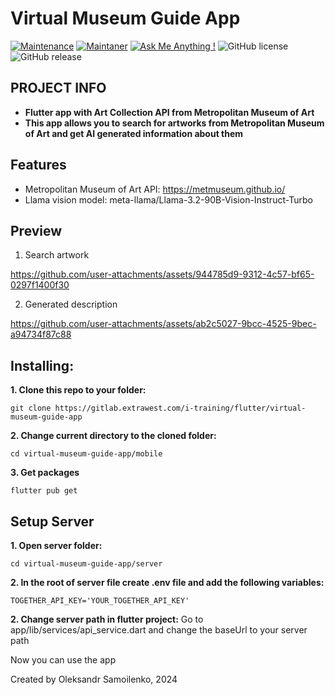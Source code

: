 # Virtual Museum Guide App
[![Maintenance](https://img.shields.io/badge/Maintained%3F-yes-green.svg)]()
[![Maintaner](https://img.shields.io/static/v1?label=Oleksandr%20Samoilenko&message=Maintainer&color=red)](mailto:oleksandr.samoilenko@extrawest.com)
[![Ask Me Anything !](https://img.shields.io/badge/Ask%20me-anything-1abc9c.svg)]()
![GitHub license](https://img.shields.io/github/license/Naereen/StrapDown.js.svg)
![GitHub release](https://img.shields.io/badge/release-v1.0.0-blue)

## PROJECT INFO
- **Flutter app with Art Collection API from Metropolitan Museum of Art**
- **This app allows you to search for artworks from Metropolitan Museum of Art  and get AI generated information about them**

## Features
- Metropolitan Museum of Art API: https://metmuseum.github.io/
- Llama vision model: meta-llama/Llama-3.2-90B-Vision-Instruct-Turbo

## Preview

1. Search artwork
   

https://github.com/user-attachments/assets/944785d9-9312-4c57-bf65-0297f1400f30



2. Generated description
   

https://github.com/user-attachments/assets/ab2c5027-9bcc-4525-9bec-a94734f87c88



## Installing:
**1. Clone this repo to your folder:**

```
git clone https://gitlab.extrawest.com/i-training/flutter/virtual-museum-guide-app
```

**2. Change current directory to the cloned folder:**

```
cd virtual-museum-guide-app/mobile
```

**3. Get packages**

```
flutter pub get
```

## Setup Server
**1. Open server folder:**

```
cd virtual-museum-guide-app/server
```

**2. In the root of server file create .env file and add the following variables:**

```
TOGETHER_API_KEY='YOUR_TOGETHER_API_KEY'
```


**2. Change server path in flutter project:**
Go to app/lib/services/api_service.dart and change the baseUrl to your server path

Now you can use the app


Created by Oleksandr Samoilenko, 2024

